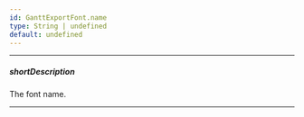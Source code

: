 ```yaml
---
id: GanttExportFont.name
type: String | undefined
default: undefined
---
```

---
##### shortDescription
The font name.

---
